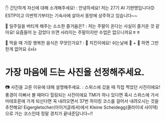 ✋ 간단하게 자신에 대해 소개해주세요!
: 안녕하세요! 저는 27기 AI 기현명입니다😊 ESTP이고 이번학기부터는 기숙사에 살아서 동방에 상주하고 있습니다~~ 
 
🎁 일주일을 버티게 해주는 소소한 즐거움은? 
: 저는 주말이 온다는 사실이 즐거운 것 같아요! 요즘들어 눈 감았다 뜨면 사라지는 주말이지만 수업은 없으니까요ㅎㅎ

   
👅 먹을 때 가장 행복한 음식은 무엇인가요?
: 🍗 치킨이에요! 쉬는날에 🍗 + 🍺 하면 그만한게 없어요 👍👍
 
 # 가장 마음에 드는 사진을 선정해주세요. 
📷 사진을 고른 이유에 대해 설명해주세요. 
: 스위스에 갔을 때 직접 찍었던 사진이에요! 풍경이 이뻐서 볼 때마다 힐링되는 사진이에요
TMI가 하나 있다면 혹시 스위스에 가서 마테호른에 가게 되신다면 꼭 내려오면서 37번 하이킹 코스를 걸어서 내려오시는 것을 추천해요! Eigergletscher(아이거글레셔)에서  Kleine Scheidegg(클라이네 샤이덱)으로 가는 코스인데 정말 경치가 끝내준답니다~!!
